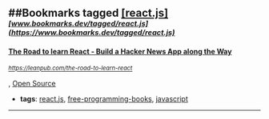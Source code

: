 ##Bookmarks tagged [[react.js]](https://www.bookmarks.dev?q=[react.js])
_<sup><sup>[www.bookmarks.dev/tagged/react.js](https://www.bookmarks.dev/tagged/react.js)</sup></sup>_
---
#### [The Road to learn React - Build a Hacker News App along the Way](https://leanpub.com/the-road-to-learn-react)
_<sup>https://leanpub.com/the-road-to-learn-react</sup>_

, [Open Source](https://github.com/rwieruch/the-road-to-learn-react)
* **tags**: [react.js](../tagged/react.js.md), [free-programming-books](../tagged/free-programming-books.md), [javascript](../tagged/javascript.md)
---
